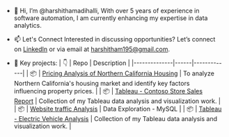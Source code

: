- 👋 Hi, I’m @harshithamadihalli, With over 5 years of experience in software automation, I am currently enhancing my expertise in data analytics.
  
- 📫 Let's Connect
Interested in discussing opportunities? Let’s connect on [LinkedIn](https://www.linkedin.com/in/hmadihalli/) or via email at harshitham195@gmail.com.

- 📂 Key projects:
| :point_down: | Repo | Description |
|--------------|------|-------------|
| :package:    | [Pricing Analysis of Northern California Housing](https://github.com/Harshitham195/Pricing-Analysis-of-Northern-California-Housing) | To analyze Northern California's housing market and identify key factors influencing property prices. |
| :package: | [Tableau - Contoso Store Sales Report](https://github.com/Harshitham195/Contoso-Store-Sales-Report) | Collection of my Tableau data analysis and visualization work. |
| :package: | [Website traffic Analysis](https://github.com/Harshitham195/Website-Traffic-Analysis) | Data Exploration - MySQL |
| :package: | [Tableau - Electric Vehicle Analysis](https://github.com/Harshitham195/Electric-Vehicle-Analysis) | Collection of my Tableau data analysis and visualization work. |

